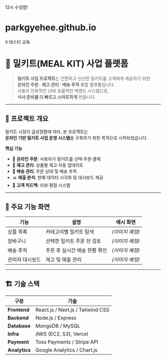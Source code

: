 12시 수정함!
 
# parkgyehee.github.io
it 테스터 교육

# 🥘 밀키트(MEAL KIT) 사업 플랫폼

> **밀키트 사업 프로젝트**는 간편하고 신선한 밀키트를 고객에게 제공하기 위한  
> **온라인 주문 · 재고 관리 · 배송 추적** 통합 플랫폼입니다.  
> 사용자 친화적인 UI와 효율적인 백엔드 시스템으로,  
> **식사 준비를 더 빠르고 스마트하게** 만듭니다.

---

## 🌿 프로젝트 개요

밀키트 시장이 급성장함에 따라, 본 프로젝트는  
**온라인 기반 밀키트 사업 운영 시스템**을 구축하기 위한 목적으로 시작되었습니다.

**핵심 기능**
- 🛒 **온라인 주문**: 사용자가 밀키트를 선택·주문·결제  
- 🧾 **재고 관리**: 상품별 재고 자동 업데이트  
- 🚚 **배송 관리**: 주문 상태 및 배송 추적  
- 📊 **매출 분석**: 판매 데이터 시각화 및 대시보드 제공  
- 💬 **고객 피드백**: 리뷰·평점 시스템  

---

## 🧩 주요 기능 화면

| 기능 | 설명 | 예시 화면 |
|------|------|------------|
| 상품 목록 | 카테고리별 밀키트 탐색 | *(이미지 예정)* |
| 장바구니 | 선택한 밀키트 주문 전 검토 | *(이미지 예정)* |
| 배송 추적 | 주문 후 실시간 배송 현황 확인 | *(이미지 예정)* |
| 관리자 대시보드 | 재고 및 매출 관리 | *(이미지 예정)* |

---

## 🏗️ 기술 스택

| 구분 | 기술 |
|------|------|
| **Frontend** | React.js / Next.js / Tailwind CSS |
| **Backend** | Node.js / Express |
| **Database** | MongoDB / MySQL |
| **Infra** | AWS (EC2, S3), Vercel |
| **Payment** | Toss Payments / Stripe API |
| **Analytics** | Google Analytics / Chart.js |

